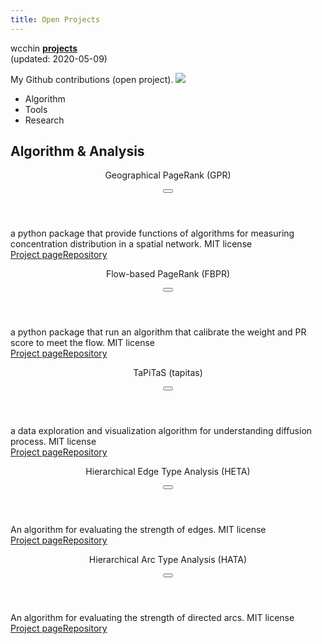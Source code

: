 ```yaml
---
title: Open Projects
---
```


wcchin **[projects](/projects)**  
(updated: 2020-05-09)

My Github contributions (open project). 
<a href="https://github.com/wcchin" target="_blank"><img src="https://grass-graph.moshimo.works/images/wcchin.png" > </a>


<div class="tabs is-toggle is-toggle-rounded is-centered">
  <ul>
    <li class="is-active">
      <a onclick="openTab(event, 'Algorithm')"><span class="is-small typcn typcn-chart-pie"></span>Algorithm</a>
    </li>
    <li>
      <a onclick="openTab(event, 'Tools')"><span class="is-small typcn typcn-spanner"></i></span>Tools</a>
    </li>
    <li>
      <a onclick="openTab(event, 'Research')"><span class="is-small typcn typcn-mortar-board"></span>Research</a>
    </li><!--
    <li>
      <a onclick="openTab(event, 'Other')"><span class="icon is-small typcn typcn-social-github"></span>Other</a>
    </li>-->
  </ul>
</div>
<div class="block">
	
<!-- Tab content -->
<div id="Algorithm" class="box tabcontent active" style="display:block">
  <h2>Algorithm & Analysis</h2>
  <div class="card">
		<header class="card-header">
			<p class="card-header-title is-size-5">Geographical PageRank (GPR)</p>
			<button class="card-header-icon" onclick="expandCard(event, 'card-gpr')"><span class="typcn typcn-media-play-reverse"></span></button>
		</header>
		<div id="card-gpr" class="card-content is-hidden">
			<div class="content is-medium">a python package that provide functions of algorithms for measuring concentration distribution in a spatial network.
				<span class="tag is-dark">MIT license</span></div>
		</div>
		<footer id="card-gpr2" class="card-footer is-hidden"><a href="https://wcchin.github.io/geographical-pagerank-algorithms.html" class="card-footer-item">Project page</a><a href="https://bitbucket.org/wcchin/gpras" class="card-footer-item">Repository</a></footer>
	</div>
  <div class="card">
		<header class="card-header">
			<p class="card-header-title is-size-5">Flow-based PageRank (FBPR)</p>
			<button class="card-header-icon" onclick="expandCard(event, 'card-fbpr')"><span class="typcn typcn-media-play-reverse"></span></button>
		</header>
		<div id="card-fbpr" class="card-content is-hidden">
			<div class="content is-medium">a python package that run an algorithm that calibrate the weight and PR score to meet the flow. 
				<span class="tag is-dark">MIT license</span></div>
		</div>
		<footer id="card-fbpr2" class="card-footer is-hidden"><a href="https://wcchin.github.io/flow-based-pagerank.html" class="card-footer-item">Project page</a><a href="https://bitbucket.org/wcchin/fbpr" class="card-footer-item">Repository</a></footer>
	</div>
  <div class="card">
		<header class="card-header">
			<p class="card-header-title is-size-5">TaPiTaS (tapitas)</p>
			<button class="card-header-icon" onclick="expandCard(event, 'card-tapitas')"><span class="typcn typcn-media-play-reverse"></span></button>
		</header>
		<div id="card-tapitas" class="card-content is-hidden">
			<div class="content is-medium">a data exploration and visualization algorithm for understanding diffusion process.
				<span class="tag is-dark">MIT license</span></div>
		</div>
		<footer id="card-tapitas2" class="card-footer is-hidden"><a href="https://bitbucket.org/wcchin/tapitas" class="card-footer-item">Project page</a><a href="https://bitbucket.org/wcchin/tapitas" class="card-footer-item">Repository</a></footer>
	</div>
  <div class="card">
		<header class="card-header">
			<p class="card-header-title is-size-5">Hierarchical Edge Type Analysis (HETA)</p>
			<button class="card-header-icon" onclick="expandCard(event, 'card-heta')"><span class="typcn typcn-media-play-reverse"></span></button>
		</header>
		<div id="card-heta" class="card-content is-hidden">
			<div class="content is-medium">An algorithm for evaluating the strength of edges.  
				<span class="tag is-dark">MIT license</span></div>
		</div>
		<footer id="card-heta2" class="card-footer is-hidden"><a href="https://wcchin.github.io/HETA/index.html" class="card-footer-item">Project page</a><a href="https://github.com/wcchin/HETA" class="card-footer-item">Repository</a></footer>
	</div>
  <div class="card">
		<header class="card-header">
			<p class="card-header-title is-size-5">Hierarchical Arc Type Analysis (HATA)</p>
			<button class="card-header-icon" onclick="expandCard(event, 'card-hata')"><span class="typcn typcn-media-play-reverse"></span></button>
		</header>
		<div id="card-hata" class="card-content is-hidden">
			<div class="content is-medium">An algorithm for evaluating the strength of directed arcs.
				<span class="tag is-dark">MIT license</span></div>
		</div>
		<footer id="card-hata2" class="card-footer is-hidden"><a href="https://wcchin.github.io/projects/hata.html" class="card-footer-item">Project page</a><a href="https://github.com/wcchin/HATA" class="card-footer-item">Repository</a></footer>
	</div>
</div>

<div id="Tools" class="box tabcontent" style="display:none">
  <h2>Tools</h2>
  <div class="card">
		<header class="card-header">
			<p class="card-header-title is-size-5">Taiwan Geographic Open Data (TGOD)</p>
			<button class="card-header-icon" onclick="expandCard(event, 'card-tgod')"><span class="typcn typcn-media-play-reverse"></span></button>
		</header>
		<div id="card-tgod" class="card-content is-hidden">
			<div class="content is-medium">a python package that wrap some of the Taiwan open data real-time api, and some static map layers files inside the package, that can be called through some functions and get the data in dataframe  or geodataframe format.  
				<span class="tag is-dark">BSD-3-clause license</span></div>
		</div>
		<footer id="card-tgod2" class="card-footer is-hidden"><a href="https://wcchin.github.io/tgod/" class="card-footer-item">Project page</a><a href="https://github.com/wcchin/tgod" class="card-footer-item">Repository</a></footer>
	</div>
  <div class="card">
		<header class="card-header">
			<p class="card-header-title is-size-5">Carlae</p>
			<button class="card-header-icon" onclick="expandCard(event, 'card-carlae')"><span class="typcn typcn-media-play-reverse"></span></button>
		</header>
		<div id="card-carlae" class="card-content is-hidden">
			<div class="content is-medium">a python package that generate single page website for github projects from a simple markdown file. 
				<span class="tag is-dark">MIT license</span></div>
		</div>
		<footer id="card-carlae2" class="card-footer is-hidden"><a href="https://wcchin.github.io/carlae/" class="card-footer-item">Project page</a><a href="https://github.com/wcchin/carlae" class="card-footer-item">Repository</a></footer>
	</div>
  <div class="card">
		<header class="card-header">
			<p class="card-header-title is-size-5">pyreveal</p>
			<button class="card-header-icon" onclick="expandCard(event, 'card-pyreveal')"><span class="typcn typcn-media-play-reverse"></span></button>
		</header>
		<div id="card-pyreveal" class="card-content is-hidden">
			<div class="content is-medium">a python package that generate slides using markdown and reveal.js.  
				<span class="tag is-dark">MIT license</span></div>
		</div>
		<footer id="card-pyreveal2" class="card-footer is-hidden"><a href="https://wcchin.github.io/pyreveal/index.html" class="card-footer-item">Project page</a><a href="https://github.com/wcchin/pyreveal" class="card-footer-item">Repository</a></footer>
	</div>
  <div class="card">
		<header class="card-header">
			<p class="card-header-title is-size-5">Vector MAP ProducER (vmapper)</p>
			<button class="card-header-icon" onclick="expandCard(event, 'card-vmapper')"><span class="typcn typcn-media-play-reverse"></span></button>
		</header>
		<div id="card-vmapper" class="card-content is-hidden">
			<div class="content is-medium">a simple python library for creating SVG map in python.  
				<span class="tag is-dark">MIT license</span></div>
		</div>
		<footer id="card-vmapper2" class="card-footer is-hidden"><a href="https://wcchin.github.io/vmapper.html" class="card-footer-item">Project page</a><a href="https://github.com/wcchin/vmapper" class="card-footer-item">Repository</a></footer>
	</div>
  <div class="card">
		<header class="card-header">
			<p class="card-header-title is-size-5">ColouringMap (colouringmap)</p>
			<button class="card-header-icon" onclick="expandCard(event, 'card-colouringmap')"><span class="typcn typcn-media-play-reverse"></span></button>
		</header>
		<div id="card-colouringmap" class="card-content is-hidden">
			<div class="content is-medium">a convenient mapping tool for generating categories and colors for making choropleth map from geopandas gdf.  
				<span class="tag is-dark">MIT license</span></div>
		</div>
		<footer id="card-colouringmap2" class="card-footer is-hidden"><a href="https://wcchin.github.io/colouringmap.html" class="card-footer-item">Project page</a><a href="https://github.com/wcchin/colouringmap" class="card-footer-item">Repository</a></footer>
	</div>
</div>

<div id="Research" class="box tabcontent" style="display:none">
  <h2>Research Projects</h2>
  <p>Place holder for research related project, including super-spreader paper's data and info (published in srep).</p>
</div>
<!--
<div id="Other" class="box tabcontent" style="display:none">
  <h3>Other</h3>
  <p>Nothing</p>
</div>
-->

</div>
